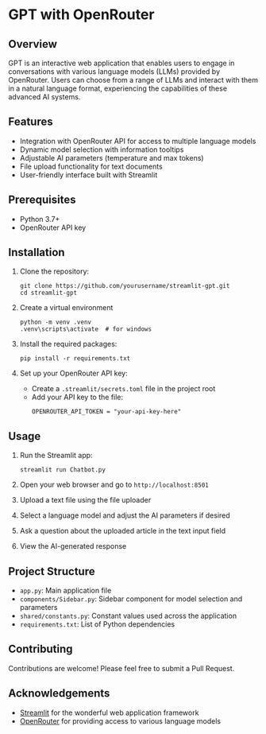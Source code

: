 # GPT with OpenRouter

## Overview

 GPT is an interactive web application that enables users to engage in conversations with various language models (LLMs) provided by OpenRouter. Users can choose from a range of LLMs and interact with them in a natural language format, experiencing the capabilities of these advanced AI systems. 

## Features

- Integration with OpenRouter API for access to multiple language models
- Dynamic model selection with information tooltips
- Adjustable AI parameters (temperature and max tokens)
- File upload functionality for text documents
- User-friendly interface built with Streamlit

## Prerequisites

- Python 3.7+
- OpenRouter API key

## Installation

1. Clone the repository:
   ```
   git clone https://github.com/yourusername/streamlit-gpt.git
   cd streamlit-gpt
   ```

2. Create a virtual environment 
    ```
    python -m venv .venv
    .venv\scripts\activate  # for windows
    ```

3. Install the required packages:
   ```
   pip install -r requirements.txt
   ```

4. Set up your OpenRouter API key:
   - Create a `.streamlit/secrets.toml` file in the project root
   - Add your API key to the file:
     ```
     OPENROUTER_API_TOKEN = "your-api-key-here"
     ```

## Usage

1. Run the Streamlit app:
   ```
   streamlit run Chatbot.py
   ```

2. Open your web browser and go to `http://localhost:8501`

3. Upload a text file using the file uploader

4. Select a language model and adjust the AI parameters if desired

5. Ask a question about the uploaded article in the text input field

6. View the AI-generated response

## Project Structure

- `app.py`: Main application file
- `components/Sidebar.py`: Sidebar component for model selection and parameters
- `shared/constants.py`: Constant values used across the application
- `requirements.txt`: List of Python dependencies

## Contributing

Contributions are welcome! Please feel free to submit a Pull Request.

## Acknowledgements

- [Streamlit](https://streamlit.io/) for the wonderful web application framework
- [OpenRouter](https://openrouter.ai/) for providing access to various language models